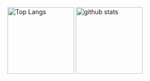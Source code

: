 <p align="left"> 
  <img alt="Top Langs" height="150px" src="https://github-readme-stats.vercel.app/api/top-langs/?username=saeyama&layout=compact&show_icons=true" />
  <img alt="github stats" height="150px" src="https://github-readme-stats.vercel.app/api?username=saeyama" />
</p>
